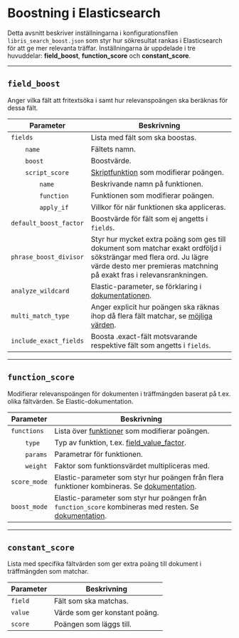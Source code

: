 # Boostning i Elasticsearch

Detta avsnitt beskriver inställningarna i konfigurationsfilen `libris_search_boost.json` som styr hur sökresultat rankas i
Elasticsearch för att ge mer relevanta träffar.
Inställningarna är uppdelade i tre huvuddelar: **field_boost**, **function_score** och **constant_score**.

---

## `field_boost`

Anger vilka fält att fritextsöka i samt hur relevanspoängen ska beräknas för dessa fält.

| Parameter                          | Beskrivning                                                                                                                                                                                           |
|------------------------------------|-------------------------------------------------------------------------------------------------------------------------------------------------------------------------------------------------------|
| `fields`                           | Lista med fält som ska boostas.                                                                                                                                                                       |
| &emsp;&emsp;`name`                 | Fältets namn.                                                                                                                                                                                         |
| &emsp;&emsp;`boost`                | Boostvärde.                                                                                                                                                                                           |
| &emsp;&emsp;`script_score`         | [Skriptfunktion](https://www.elastic.co/docs/reference/query-languages/query-dsl/query-dsl-script-score-query) som modifierar poängen.                                                                |
| &emsp;&emsp;&emsp;&emsp;`name`     | Beskrivande namn på funktionen.                                                                                                                                                                       |
| &emsp;&emsp;&emsp;&emsp;`function` | Funktionen som modifierar poängen.                                                                                                                                                                    |
| &emsp;&emsp;&emsp;&emsp;`apply_if` | Villkor för när funktionen ska appliceras.                                                                                                                                                            |
| `default_boost_factor`             | Boostvärde för fält som ej angetts i `fields`.                                                                                                                                                        |
| `phrase_boost_divisor`             | Styr hur mycket extra poäng som ges till dokument som matchar exakt ordföljd i söksträngar med flera ord. Ju lägre värde desto mer premieras matchning på exakt fras i relevansrankningen.            |
| `analyze_wildcard`                 | Elastic-parameter, se förklaring i [dokumentationen](https://www.elastic.co/docs/reference/query-languages/query-dsl/query-dsl-simple-query-string-query#analyze_wildcard).                           |
| `multi_match_type`                 | Anger explicit hur poängen ska räknas ihop då flera fält matchar, se [möjliga värden](https://www.elastic.co/docs/reference/query-languages/query-dsl/query-dsl-multi-match-query#multi-match-types). |
| `include_exact_fields`             | Boosta .exact-fält motsvarande respektive fält som angetts i `fields`.                                                                                                                                |

---

## `function_score`

Modifierar relevanspoängen för dokumenten i träffmängden baserat på t.ex. olika fältvärden. Se Elastic-dokumentation.

| Parameter            | Beskrivning                                                                                                                                                                                             |
|----------------------|---------------------------------------------------------------------------------------------------------------------------------------------------------------------------------------------------------|
| `functions`          | Lista över [funktioner](https://www.elastic.co/docs/reference/query-languages/query-dsl/query-dsl-function-score-query#score-functions) som modifierar poängen.                                         |
| &emsp;&emsp;`type`   | Typ av funktion, t.ex. [field_value_factor](https://www.elastic.co/docs/reference/query-languages/query-dsl/query-dsl-function-score-query#function-field-value-factor).                                |
| &emsp;&emsp;`params` | Parametrar för funktionen.                                                                                                                                                                              |
| &emsp;&emsp;`weight` | Faktor som funktionsvärdet multipliceras med.                                                                                                                                                           |
| `score_mode`         | Elastic-parameter som styr hur poängen från flera funktioner kombineras. Se [dokumentation](https://www.elastic.co/docs/reference/query-languages/query-dsl/query-dsl-function-score-query).            |
| `boost_mode`         | Elastic-parameter som styr hur poängen från `function_score` kombineras med resten. Se [dokumentation](https://www.elastic.co/docs/reference/query-languages/query-dsl/query-dsl-function-score-query). |

---

## `constant_score`

Lista med specifika fältvärden som ger extra poäng till dokument i träffmängden som matchar.

| Parameter | Beskrivning                   |
|-----------|-------------------------------|
| `field`   | Fält som ska matchas.         |
| `value`   | Värde som ger konstant poäng. |
| `score`   | Poängen som läggs till.       |
